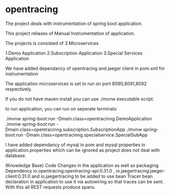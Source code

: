 # opentracing

The project deals with instrumentation of spring boot application.

This project reliases of Manual Instrumentation of application.

The projects is consisted of 3 Microservices

1.Demo Application
2.Subscription Application
3.Special Services Application

We have added dependancy of opentracing and jaeger client in pom.xml for instrumentation

The application microservices is set to run on port 8090,8091,8092 respectively.

If you do not have maven install you can use ./mvnw executable script.

to run application, you can run on seperate terminals:

./mvnw spring-boot:run -Dmain.class=opentracinng.DemoApplication
./mvnw spring-boot:run -Dmain.class=opentracinng.subscription.SubscriptionApp
./mvnw spring-boot:run -Dmain.class=opentracinng.specialservice.SpecialSubApp

I have added dependancy of mysql in pom and mysql properties in application.properties which can be ignored as project does not deal with database.

(Knowledge Base)
Code Changes in the application as well as packaging
Dependency 
io.opentracing:opentracing-api:0.31.0 ,
io.jaegertracing:jaeger-client:0.31.0
and io.jaegertracing to be added to use bean
Tracer bean declaration in application to use it via autowiring so that traces can be sent.
With this all REST requests produce spans.

